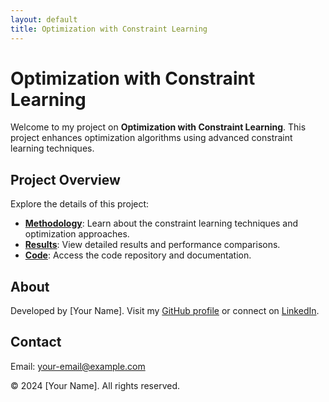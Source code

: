 ```yaml
---
layout: default
title: Optimization with Constraint Learning
---
```


# Optimization with Constraint Learning

Welcome to my project on **Optimization with Constraint Learning**. This project enhances optimization algorithms using advanced constraint learning techniques.

## Project Overview

Explore the details of this project:

- **[Methodology](methodology.md)**: Learn about the constraint learning techniques and optimization approaches.
- **[Results](results.md)**: View detailed results and performance comparisons.
- **[Code](code.md)**: Access the code repository and documentation.

## About

Developed by [Your Name]. Visit my [GitHub profile](https://github.com/your-username) or connect on [LinkedIn](https://linkedin.com/in/your-profile).

## Contact

Email: [your-email@example.com](mailto:your-email@example.com)

&copy; 2024 [Your Name]. All rights reserved.
